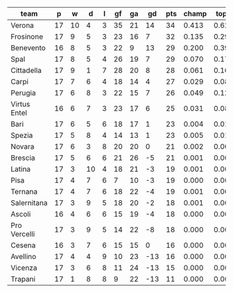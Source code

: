 |     team     | p  | w  | d  | l | gf | ga | gd  | pts | champ | top2  | top3  | top4  |  5-7  | bot4  | bot3  | bot2  |
|--------------|----|----|----|---|----|----|-----|-----|-------|-------|-------|-------|-------|-------|-------|-------|
| Verona       | 17 | 10 |  4 | 3 | 35 | 21 |  14 |  34 | 0.413 | 0.625 | 0.758 | 0.844 | 0.121 | 0.000 | 0.000 | 0.000|
| Frosinone    | 17 |  9 |  5 | 3 | 23 | 16 |   7 |  32 | 0.135 | 0.293 | 0.450 | 0.584 | 0.265 | 0.000 | 0.000 | 0.000|
| Benevento    | 16 |  8 |  5 | 3 | 22 |  9 |  13 |  29 | 0.200 | 0.393 | 0.550 | 0.675 | 0.218 | 0.000 | 0.000 | 0.000|
| Spal         | 17 |  8 |  5 | 4 | 26 | 19 |   7 |  29 | 0.070 | 0.178 | 0.300 | 0.423 | 0.306 | 0.001 | 0.000 | 0.000|
| Cittadella   | 17 |  9 |  1 | 7 | 28 | 20 |   8 |  28 | 0.061 | 0.164 | 0.279 | 0.398 | 0.311 | 0.001 | 0.001 | 0.000|
| Carpi        | 17 |  7 |  6 | 4 | 18 | 14 |   4 |  27 | 0.029 | 0.080 | 0.150 | 0.235 | 0.310 | 0.004 | 0.001 | 0.000|
| Perugia      | 17 |  6 |  8 | 3 | 22 | 15 |   7 |  26 | 0.049 | 0.125 | 0.222 | 0.332 | 0.325 | 0.003 | 0.001 | 0.000|
| Virtus Entel | 16 |  6 |  7 | 3 | 23 | 17 |   6 |  25 | 0.031 | 0.089 | 0.164 | 0.255 | 0.292 | 0.006 | 0.002 | 0.001|
| Bari         | 17 |  6 |  5 | 6 | 18 | 17 |   1 |  23 | 0.004 | 0.016 | 0.036 | 0.067 | 0.176 | 0.034 | 0.016 | 0.007|
| Spezia       | 17 |  5 |  8 | 4 | 14 | 13 |   1 |  23 | 0.005 | 0.018 | 0.042 | 0.076 | 0.191 | 0.028 | 0.013 | 0.006|
| Novara       | 17 |  6 |  3 | 8 | 20 | 20 |   0 |  21 | 0.002 | 0.007 | 0.014 | 0.027 | 0.091 | 0.093 | 0.051 | 0.019|
| Brescia      | 17 |  5 |  6 | 6 | 21 | 26 |  -5 |  21 | 0.001 | 0.003 | 0.008 | 0.016 | 0.071 | 0.129 | 0.075 | 0.033|
| Latina       | 17 |  3 | 10 | 4 | 18 | 21 |  -3 |  19 | 0.001 | 0.002 | 0.006 | 0.012 | 0.060 | 0.153 | 0.091 | 0.039|
| Pisa         | 17 |  4 |  7 | 6 |  7 | 10 |  -3 |  19 | 0.000 | 0.001 | 0.003 | 0.008 | 0.039 | 0.197 | 0.120 | 0.057|
| Ternana      | 17 |  4 |  7 | 6 | 18 | 22 |  -4 |  19 | 0.001 | 0.001 | 0.003 | 0.007 | 0.036 | 0.217 | 0.133 | 0.067|
| Salernitana  | 17 |  3 |  9 | 5 | 18 | 20 |  -2 |  18 | 0.001 | 0.001 | 0.004 | 0.010 | 0.051 | 0.182 | 0.107 | 0.051|
| Ascoli       | 16 |  4 |  6 | 6 | 15 | 19 |  -4 |  18 | 0.000 | 0.002 | 0.004 | 0.011 | 0.056 | 0.170 | 0.101 | 0.051|
| Pro Vercelli | 17 |  3 |  9 | 5 | 14 | 22 |  -8 |  18 | 0.000 | 0.000 | 0.001 | 0.002 | 0.013 | 0.408 | 0.283 | 0.165|
| Cesena       | 16 |  3 |  7 | 6 | 15 | 15 |   0 |  16 | 0.000 | 0.003 | 0.008 | 0.017 | 0.064 | 0.146 | 0.088 | 0.044|
| Avellino     | 17 |  4 |  4 | 9 | 10 | 23 | -13 |  16 | 0.000 | 0.000 | 0.000 | 0.000 | 0.003 | 0.652 | 0.524 | 0.360|
| Vicenza      | 17 |  3 |  6 | 8 | 11 | 24 | -13 |  15 | 0.000 | 0.000 | 0.000 | 0.000 | 0.002 | 0.701 | 0.584 | 0.412|
| Trapani      | 17 |  1 |  8 | 8 |  9 | 22 | -13 |  11 | 0.000 | 0.000 | 0.000 | 0.000 | 0.000 | 0.874 | 0.808 | 0.689|
